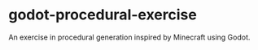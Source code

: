 # godot-procedural-exercise
An exercise in procedural generation inspired by Minecraft using Godot.
